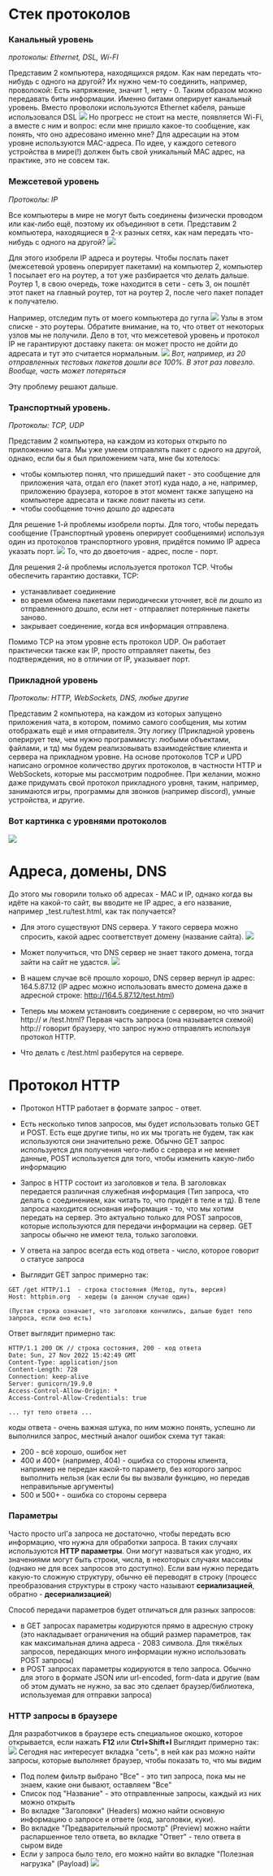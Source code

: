 
# Стек протоколов
### Канальный уровень
_протоколы: Ethernet, DSL, Wi-FI_

Представим 2 компьютера, находящихся рядом. Как нам передать что-нибудь с одного на другой? Их нужно чем-то соединить, например, проволокой: Есть 
напряжение, значит 1, нету - 0. Таким образом можно передавать биты информации. Именно битами оперирует канальный уровень. Вместо проволоки используются Ethernet кабеля, раньше использовался DSL
![](attachments/Diagram%203.svg)
Но прогресс не стоит на месте, появляется Wi-Fi, а вместе с ним и вопрос: если мне пришло какое-то сообщение, как понять, что оно адресовано именно мне? Для адресации на этом уровне используются MAC-адреса. По идее, у каждого сетевого устройства в мире(!) должен быть свой уникальный MAC адрес, на практике, это не совсем так. 

### Межсетевой уровень
_Протоколы: IP_

Все компьютеры в мире не могут быть соединены физически проводом или как-либо ещё, поэтому их объединяют в сети.
Представим 2 компьютера, находящиеся в 2-х разных сетях, как нам передать что-нибудь с одного на другой? 
![](attachments/Diagram%204.svg)

Для этого изобрели IP адреса и роутеры.  Чтобы послать пакет (межсетевой уровень оперирует пакетами) на компьютер 2, компьютер 1 посылает его на роутер, а тот уже разбирается что делать дальше.  Роутер 1, в свою очередь, тоже находится в сети - сеть 3, он пошлёт этот пакет на главный роутер, тот на роутер 2, после чего пакет попадет к получателю. 

Например, отследим путь от моего компьютера до гугла
![](attachments/Pasted%20image%2020221021205019.png)
Узлы в этом списке - это роутеры.
Обратите внимание, на то, что ответ от некоторых узлов мы не получили. Дело в тот, что межсетевой  уровень и протокол IP не гарантируют доставку пакета: он может просто не дойти до адресата и тут это считается нормальным. 
![](attachments/Pasted%20image%2020221022151947.png)
_Вот, например, из 20 отправленных тестовых пакетов дошли все 100%. В этот раз повезло. Вообще, часть может потеряться_

Эту проблему решают дальше.


### Транспортный уровень.
_Протоколы: TCP, UDP_

Представим 2 компьютера, на каждом из которых открыто по приложению чата.  Мы уже умеем отправлять пакет с одного на другой, однако, если бы я был приложением чата, мне бы хотелось:
- чтобы компьютер понял, что пришедший пакет - это сообщение для приложения чата, отдал его (пакет этот) куда надо, а не, например, приложению браузера, которое в этот момент также запущено на компьютере адресата и также ловит пакеты из сети.
- чтобы сообщение точно дошло до адресата

Для решение 1-й проблемы изобрели порты. Для того, чтобы передать сообщение (Транспортный уровень оперирует сообщениями)  используя один из протоколов транспортного уровня, придётся помимо IP адреса указать порт. 
![](attachments/Pasted%20image%2020221021213345.png)
То, что до двоеточия - адрес, после - порт.

Для решения 2-й проблемы используется протокол TCP.  Чтобы обеспечить гарантию доставки, TCP:
- устанавливает соединение
- во время обмена пакетами периодически уточняет, всё ли дошло из отправленного дошло, если нет - отправляет потерянные пакеты заново.
- закрывает соединение, когда вся информация отправлена.

Помимо TCP на этом уровне есть протокол UDP. Он работает практически также как IP, просто отправляет пакеты, без подтверждения, но в отличии от IP, указывает порт.

### Прикладной уровень
_Протоколы: HTTP, WebSockets, DNS, любые другие_

Представим 2 компьютера, на каждом из которых запущено приложения чата, в котором, помимо самого сообщения, мы хотим отображать ещё и имя отправителя. Эту логику (Прикладной уровень оперирует тем, чем нужно программисту: любыми объектами, файлами, и тд) мы будем реализовывать взаимодействие клиента и сервера на прикладном уровне. На основе протоколов TCP и UPD написано огромное количество других протоколов, в частности HTTP и WebSockets, которые мы рассмотрим подробнее. При желании, можно даже придумать свой протокол прикладного уровня, таким, например, занимаются игры, программы для звонков (например discord), умные устройства, и другие.

### Вот картинка с уровнями протоколов
![](attachments/Pasted%20image%2020221019033147.png)

# Адреса, домены, DNS
До этого мы говорили только об адресах - MAC и IP, однако когда вы идёте на какой-то сайт, вы вводите не IP адрес, а его название, например _test.ru/test.html, как так получается?

- Для этого существуют DNS сервера. У такого сервера можно спросить, какой адрес соответствует домену (название сайта). 
![](attachments/Diagram%206.svg)
- Может получиться, что DNS сервер не знает такого домена, тогда зайти на сайт не удастся. 
![](attachments/Pasted%20image%2020230723142745.png)
- В нашем случае всё прошло хорошо, DNS сервер вернул ip адрес: 164.5.87.12 (IP адрес можно использовать вместо домена даже в адресной строке: http://164.5.87.12/test.html)

- Теперь мы можем установить соединение с сервером, но что значит http:// и /test.html? Первая часть запроса (она называется схемой) http:// говорит браузеру, что запрос нужно отправлять используя протокол HTTP.

 - Что делать с /test.html разберутся на сервере.

# Протокол HTTP 

- Протокол HTTP работает в формате запрос - ответ. 
- Есть несколько типов запросов, мы будет использовать только GET и POST.  Есть еще другие типы, но их мы трогать не будем, так как используются они значительно реже. Обычно GET запрос используется для получения чего-либо с сервера и не меняет данные, POST используется для того, чтобы изменить какую-либо информацию

- Запрос в HTTP состоит из заголовков и тела. В заголовках передается различная служебная информация (Тип запроса, что делать с соединением, как читать то, что придёт в теле и тд). В теле запроса находится основная информация - то, что мы хотим передать на сервер. Это актуально только для POST запросов, которые используются для передачи информации на сервер. GET запросы обычно не имеют тела, только заголовки. 
- У ответа на запрос всегда есть код ответа - число, которое говорит о статусе запроса 
- Выглядит GET запрос примерно так:

``` 
GET /get HTTP/1.1  - строка стостояния (Метод, путь, версия)
Host: httpbin.org  - хедеры (в данном случае один)

(Пустая строка означает, что заголовки кончились, дальше будет тело запроса, если оно есть)
```

Ответ выглядит примерно так:
```http
HTTP/1.1 200 OK // строка состояния, 200 - код ответа
Date: Sun, 27 Nov 2022 15:42:49 GMT 
Content-Type: application/json 
Content-Length: 728 
Connection: keep-alive 
Server: gunicorn/19.9.0 
Access-Control-Allow-Origin: *
Access-Control-Allow-Credentials: true

... тут тело ответа ...
```
коды ответа - очень важная штука, по ним можно понять, успешно ли выполнился запрос, местный аналог ошибок
схема тут такая:
- 200 - всё хорошо, ошибок нет
- 400 и 400+ (например, 404) - ошибка со стороны клиента, например не передан какой-то параметр, без которого запрос выполнить нельзя (как если бы вы вызвали функцию, но передав неправильные аргументы)
- 500 и 500+ - ошибка со стороны сервера 

### Параметры
Часто просто url'а запроса не достаточно, чтобы передать всю информацию, что нужна для обработки запроса. В таких случаях используются **HTTP параметры**. Они могут назваться как угодно, их значениями могут быть строки, числа, в некоторых случаях массивы (однако не для всех запросов это доступно). Если вам нужно передать какую-то сложную структуру, обычно её переводят в строку (процесс преобразования структуры в строку часто называют **сериализацией**, обратно - **десериализацией**)

Способ передачи параметров будет отличаться для разных запросов:
- в GET запросах параметры кодируются прямо в адресную строку (это накладывает ограничения на общий размер параметров, так как максимальная длина адреса - 2083 символа. Для тяжёлых запросов, передающих много информации нужно использовать POST запросы)
- в POST запросах параметры кодируются в тело запроса. Обычно для этого в формате JSON или url-encoded, form-data и другие (вам об этом думать не нужно, за вас это сделает браузер/библиотека, используемая для отправки запроса)


### HTTP запросы в браузере
Для разработчиков в браузере есть специальное окошко, которое открывается, если нажать **F12** или **Ctrl+Shift+I** 
Выглядит примерно так:
![](attachments/Pasted%20image%2020230723164623.png)
Сегодня нас интересует вкладка "сеть", в ней как раз можно найти запросы, которые выполняет браузер, чтобы показать то, что мы видим

- Под полем фильтр выбрано "Все" - это тип запроса, пока мы не знаем, какие они бывают, оставляем "Все"
- Список под "Название" - это отправленные запросы, каждый из них можно открыть
- Во вкладке "Заголовки" (Headers) можно найти основную информацию о запросе и ответе (код, заголовки, куки).
- Во вкладке "Предварительный просмотр" (Preview) можно найти распаршенное тело ответа, во вкладке "Ответ" - тело ответа в сыром виде
- Если у запроса было тело, его можно найти во вкладке "Полезная нагрузка" (Payload)
![](attachments/Pasted%20image%2020230723165303.png)

